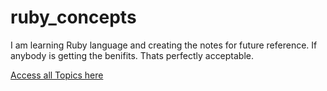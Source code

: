 # ruby_concepts

I am learning Ruby language and creating the notes for future reference.
If anybody is getting the benifits. Thats perfectly acceptable.


 [Access all Topics here](../../wiki)
 
 
